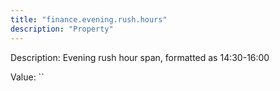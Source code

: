 ```yaml
---
title: "finance.evening.rush.hours"
description: "Property"
---
```


Description: Evening rush hour span, formatted as 14:30-16:00

Value: ``
